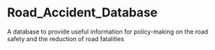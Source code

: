 # Road_Accident_Database
A database to provide useful information for policy-making on the road safety and the reduction of road fatalities
